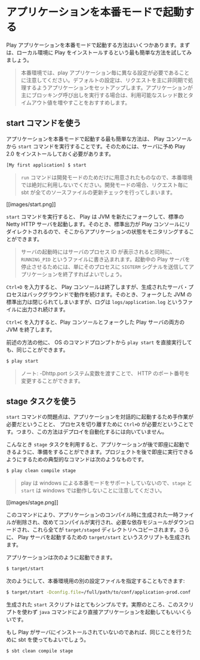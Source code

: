<!-- translated -->
<!--
# Starting your application in production mode
-->
# アプリケーションを本番モードで起動する

<!--
There are several ways to deploy a Play application in production mode. Let's start by using the simplest way, using a local Play installation.
-->
Play アプリケーションを本番モードで起動する方法はいくつかあります。まずは、ローカル環境に Play をインストールするという最も簡単な方法を試してみましょう。

<!-- > Note, different play apps require different configuration in production. The default configuration is setup for apps that are mainly processing requests asynchronously. If your app is executing mainly blocking calls, then it's recommended to increase the number of available threads and the timeouts. -->
> 本番環境では、play アプリケーション毎に異なる設定が必要であることに注意してください。デフォルトの設定は、リクエストを主に非同期で処理するようアプリケーションをセットアップします。アプリケーションが主にブロッキング呼び出しを実行する場合は、利用可能なスレッド数とタイムアウト値を増やすことをおすすめします。

<!--
## Using the start command
-->
## start コマンドを使う

<!--
The easiest way to start an application in production mode is to use the `start` command from the Play console. This requires a Play 2.0 installation on the server.
-->
アプリケーションを本番モードで起動する最も簡単な方法は、 Play コンソールから `start` コマンドを実行することです。そのためには、サーバに予め Play 2.0 をインストールしておく必要があります。

```bash
[My first application] $ start
```

<!--
> Note that the `run` command is only for development mode and should never be used to run an application in production. For each request a complete check is handled by sbt.
-->
> `run` コマンドは開発モードのためだけに用意されたものなので、本番環境では絶対に利用しないでください。開発モードの場合、リクエスト毎に sbt が全てのソースファイルの更新チェックを行ってしまいます。

[[images/start.png]]

<!--
When you run the `start` command, Play forks a new JVM and runs the default Netty HTTP server. The standard output stream is redirected to the Play console, so you can monitor its status.
-->
`start` コマンドを実行すると、 Play は JVM を新たにフォークして、標準の Netty HTTP サーバを起動します。そのとき、標準出力が Play コンソールにリダイレクトされるので、そこからアプリケーションの状態をモニタリングすることができます。

<!--
> The server’s process id is displayed at bootstrap and written to the `RUNNING_PID` file. To kill a running Play server, it is enough to send a `SIGTERM` to the process to properly shutdown the application.
-->
> サーバの起動時にはサーバのプロセス ID が表示されると同時に、 `RUNNING_PID` というファイルに書き込まれます。起動中の Play サーバを停止させるためには、単にそのプロセスに `SIGTERM` シグナルを送信してアプリケーションを終了すればよいでしょう。

<!--
If you type `Ctrl+D`, the Play console will quit, but the created server process will continue running in background. The forked JVM’s standard output stream is then closed, and logging can be read from the `logs/application.log` file.
-->
`Ctrl+D` を入力すると、 Play コンソールは終了しますが、生成されたサーバ・プロセスはバックグラウンドで動作を続けます。そのとき、フォークした JVM の標準出力は閉じられてしまいますが、ログは `logs/application.log` というファイルに出力され続けます。

<!--
If you type `Ctrl+C`, you will kill both JVMs: the Play console and the forked Play server. 
-->
`Ctrl+C` を入力すると、Play コンソールとフォークした Play サーバの両方の JVM を終了します。

<!--
Alternatively you can directly use `play start` at your OS command prompt, which does the same thing:
-->
前述の方法の他に、 OS のコマンドプロンプトから `play start` を直接実行しても、同じことができます。

```bash
$ play start
```

<!--
> Note: the HTTP port can be set by passing -Dhttp.port system variable
-->
> ノート: -Dhttp.port システム変数を渡すことで、 HTTP のポート番号を変更することができます。

<!--
## Using the stage task
-->
## stage タスクを使う

<!--
The problem with the `start` command is that it starts the application interactively, which means that human interaction is needed, and `Ctrl+D` is required to detach the process. This solution is not really convenient for automated deployment.
-->
`start` コマンドの問題点は、アプリケーションを対話的に起動するため手作業が必要だということと、 プロセスを切り離すために `Ctrl+D` が必要だということです。つまり、この方法はデプロイを自動化するには向いていません。

<!--
You can use the `stage` task to prepare your application to be run in place. The typical command for preparing a project to be run in place is:
-->
こんなとき `stage` タスクを利用すると、アプリケーションが後で即座に起動できるように、準備をすることができます。プロジェクトを後で即座に実行できるようにするための典型的なコマンドは次のようなものです。

```bash
$ play clean compile stage
```
<!-- >Note play is not supporting windows in production mode, therefore `stage` and `start` won't work under windows  -->
> play は windows による本番モードをサポートしていないので、`stage` と `start` は windows では動作しないことに注意してください。

[[images/stage.png]]

<!--
This cleans and compiles your application, retrieves the required dependencies and copies them to the `target/staged` directory. It also creates a `target/start` script that runs the Play server.
-->
このコマンドにより、アプリケーションのコンパイル時に生成された一時ファイルが削除され、改めてコンパイルが実行され、必要な依存モジュールがダウンロードされ、これら全てが `target/staged` ディレクトリへコピーされます。さらに、 Play サーバを起動するための `target/start` というスクリプトも生成されます。

<!--
You can start your application using:
-->
アプリケーションは次のように起動できます。

```bash
$ target/start
```

<!-- You can also specify a different configuration file for production environment, from the command line: -->
次のようにして、本番環境用の別の設定ファイルを指定することもできます:

```bash
$ target/start -Dconfig.file=/full/path/to/conf/application-prod.conf
```

<!--
The generated `start` script is very simple - in fact, you could even execute the `java` command directly.
-->
生成された `start` スクリプトはとてもシンプルです。実際のところ、このスクリプトを使わず `java` コマンドにより直接アプリケーションを起動してもいいくらいです。

<!--
If you don’t have Play installed on the server, you can use sbt to do the same thing:
-->
もし Play がサーバにインストールされていないのであれば、同じことを行うために sbt を使ってもよいでしょう。

```bash
$ sbt clean compile stage
```
